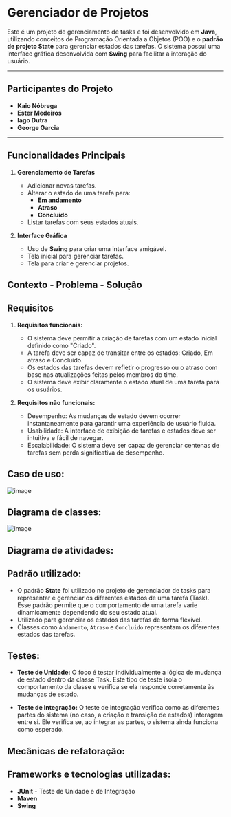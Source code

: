 # Gerenciador de Projetos

Este é um projeto de gerenciamento de tasks e foi desenvolvido em **Java**, utilizando conceitos de Programação Orientada a Objetos (POO) e o **padrão de projeto State** para gerenciar estados das tarefas. O sistema possui uma interface gráfica desenvolvida com **Swing** para facilitar a interação do usuário.

---

## Participantes do Projeto
- **Kaio Nóbrega**  
- **Ester Medeiros**  
- **Iago Dutra**  
- **George Garcia**  

---

## Funcionalidades Principais
1. **Gerenciamento de Tarefas**
   - Adicionar novas tarefas.
   - Alterar o estado de uma tarefa para:
     - **Em andamento**
     - **Atraso**
     - **Concluído**
   - Listar tarefas com seus estados atuais.

2. **Interface Gráfica**
   - Uso de **Swing** para criar uma interface amigável.
   - Tela inicial para gerenciar tarefas.
   - Tela para criar e gerenciar projetos.


## Contexto - Problema - Solução

## Requisitos
1. **Requisitos funcionais:**
   - O sistema deve permitir a criação de tarefas com um estado inicial definido como "Criado".
   - A tarefa deve ser capaz de transitar entre os estados: Criado, Em atraso e Concluído.
   - Os estados das tarefas devem refletir o progresso ou o atraso com base nas atualizações feitas pelos membros do time.
   - O sistema deve exibir claramente o estado atual de uma tarefa para os usuários.
     
2. **Requisitos não funcionais:**
   - Desempenho: As mudanças de estado devem ocorrer instantaneamente para garantir uma experiência de usuário fluida.
   - Usabilidade: A interface de exibição de tarefas e estados deve ser intuitiva e fácil de navegar.
   - Escalabilidade: O sistema deve ser capaz de gerenciar centenas de tarefas sem perda significativa de desempenho.

## Caso de uso: 
![image](https://github.com/user-attachments/assets/653fb489-f85d-4387-98f3-ac0e4e4208ac)

## Diagrama de classes:
![image](https://github.com/user-attachments/assets/9caa66ff-31d8-42c0-9bff-45c46176a08f)

## Diagrama de atividades:

## Padrão utilizado: 
   - O padrão **State** foi utilizado no projeto de gerenciador de tasks para representar e gerenciar os diferentes estados de uma tarefa (Task). Esse padrão permite que o comportamento de uma tarefa varie dinamicamente dependendo do seu estado atual.
   - Utilizado para gerenciar os estados das tarefas de forma flexível.
   - Classes como `Andamento`, `Atraso` e `Concluido` representam os diferentes estados das tarefas.

## Testes: 
   - **Teste de Unidade:** O foco é testar individualmente a lógica de mudança de estado dentro da classe Task. Este tipo de teste isola o comportamento da classe e verifica se ela responde corretamente às mudanças de estado.

   - **Teste de Integração:** O teste de integração verifica como as diferentes partes do sistema (no caso, a criação e transição de estados) interagem entre si. Ele verifica se, ao integrar as partes, o sistema ainda funciona como esperado.


## Mecânicas de refatoração:

## Frameworks e tecnologias utilizadas: 
   - **JUnit** - Teste de Unidade e de Integração
   - **Maven**
   - **Swing**





